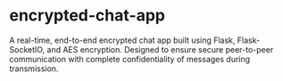 # encrypted-chat-app
A real-time, end-to-end encrypted chat app built using Flask, Flask-SocketIO, and AES encryption. Designed to ensure secure peer-to-peer communication with complete confidentiality of messages during transmission.
